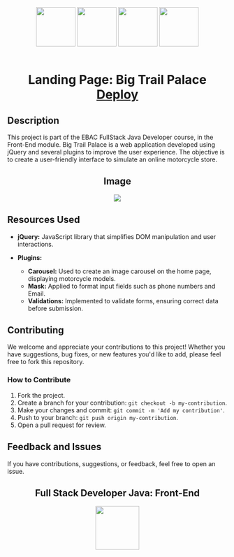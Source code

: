 <div align="center">
  <img src="https://cdn.jsdelivr.net/gh/devicons/devicon/icons/html5/html5-original.svg" width="90px">
  <img src="https://cdn.jsdelivr.net/gh/devicons/devicon/icons/css3/css3-original.svg" width="90px">
  <img src="https://cdn.jsdelivr.net/gh/devicons/devicon/icons/javascript/javascript-original.svg" width="90px">
  <img src="https://cdn.jsdelivr.net/gh/devicons/devicon/icons/jquery/jquery-plain-wordmark.svg" width="90px"><br><br>
  <h1>Landing Page: Big Trail Palace <a href="https://ebac-proj-big-trail-palace.vercel.app/"> Deploy</a></h1>
</div>

## Description

This project is part of the EBAC FullStack Java Developer course, in the Front-End module. Big Trail Palace is a web application developed using jQuery and several plugins to improve the user experience. The objective is to create a user-friendly interface to simulate an online motorcycle store.

<div align="center">
  
  ## Image 
  <img src="https://i.postimg.cc/PJCRFDWK/screencapture-ebac-proj-big-trail-palace-vercel-app-2023-11-22-16-51-59.png">
</div>

## Resources Used

- **jQuery:** JavaScript library that simplifies DOM manipulation and user interactions.

- **Plugins:**
  - **Carousel:** Used to create an image carousel on the home page, displaying motorcycle models.
  - **Mask:** Applied to format input fields such as phone numbers and Email.
  - **Validations:** Implemented to validate forms, ensuring correct data before submission.

## Contributing

We welcome and appreciate your contributions to this project! Whether you have suggestions, bug fixes, or new features you'd like to add, please feel free to fork this repository.

### How to Contribute

1. Fork the project.
2. Create a branch for your contribution: `git checkout -b my-contribution`.
3. Make your changes and commit: `git commit -m 'Add my contribution'`.
4. Push to your branch: `git push origin my-contribution`.
5. Open a pull request for review.

## Feedback and Issues

If you have contributions, suggestions, or feedback, feel free to open an issue.

<div align="center">
  <h2>Full Stack Developer Java: Front-End</h2>
  <img src="https://i.postimg.cc/3xbR5F7H/rounded-in-photoretrica.png" width="100px">
</div>

